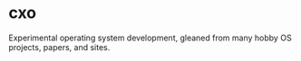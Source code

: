 cxo
===
Experimental operating system development, gleaned from many hobby OS projects, papers, and sites. 
